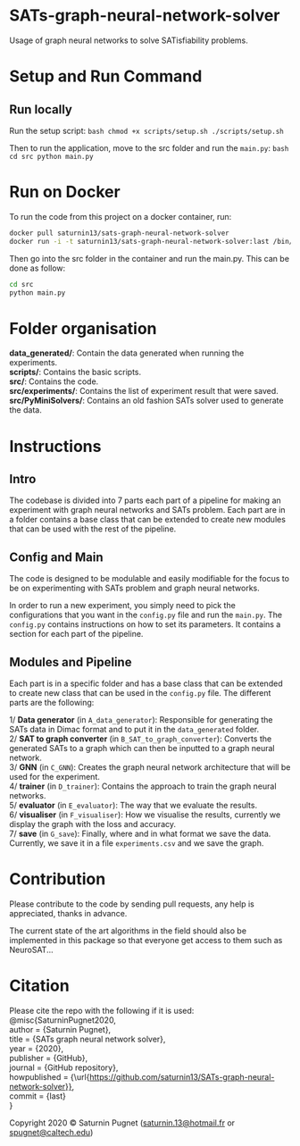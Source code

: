 # SATs-graph-neural-network-solver
Usage of graph neural networks to solve SATisfiability problems.

# Setup and Run Command

## Run locally 

Run the setup script:
`bash
chmod +x scripts/setup.sh
./scripts/setup.sh
`

Then to run the application, move to the src folder and run the `main.py`:
`bash
cd src
python main.py
`

# Run on Docker

To run the code from this project on a docker container, run:
```bash
docker pull saturnin13/sats-graph-neural-network-solver
docker run -i -t saturnin13/sats-graph-neural-network-solver:last /bin/bash 
```

Then go into the src folder in the container and run the main.py. 
This can be done as follow:
```bash
cd src
python main.py
```

# Folder organisation

**data_generated/**: Contain the data generated when running the experiments.   
**scripts/**: Contains the basic scripts.  
**src/**: Contains the code.  
**src/experiments/**: Contains the list of experiment result that were saved.  
**src/PyMiniSolvers/**: Contains an old fashion SATs solver used to generate the data.  

# Instructions

## Intro

The codebase is divided into 7 parts each part of a pipeline for making an experiment with graph neural networks and SATs
problem. Each part are in a folder contains a base class that can be extended to create new modules that can be used with
the rest of the pipeline.

## Config and Main

The code is designed to be modulable and easily modifiable for the focus to be on experimenting with SATs problem and
graph neural networks.

In order to run a new experiment, you simply need to pick the configurations that you want in the `config.py` file and
run the `main.py`. The `config.py` contains instructions on how to set its parameters. It contains a section for 
each part of the pipeline.

## Modules and Pipeline

Each part is in a specific folder and has a base class that can be extended to create new class that can be used in the 
`config.py` file.
The different parts are the following:

1/ **Data generator** (in `A_data_generator`): Responsible for generating the SATs data in Dimac format and to put it in 
the `data_generated` folder.  
2/ **SAT to graph converter** (in `B_SAT_to_graph_converter`): Converts the generated SATs to a graph which can then be inputted
to a graph neural network.  
3/ **GNN** (in `C_GNN`): Creates the graph neural network architecture that will be used for the experiment.  
4/ **trainer** (in `D_trainer`): Contains the approach to train the graph neural networks.  
5/ **evaluator** (in `E_evaluator`): The way that we evaluate the results.  
6/ **visualiser** (in `F_visualiser`): How we visualise the results, currently we display the graph with the loss and accuracy.  
7/ **save** (in `G_save`): Finally, where and in what format we save the data. Currently, we save it in a file `experiments.csv`
and we save the graph.  

# Contribution

Please contribute to the code by sending pull requests, any help is appreciated, thanks in advance.

The current state of the art algorithms in the field should also be implemented in this package so that everyone get access
to them such as NeuroSAT...

# Citation

Please cite the repo with the following if it is used:
@misc{SaturninPugnet2020,  
  author = {Saturnin Pugnet},  
  title = {SATs graph neural network solver},  
  year = {2020},  
  publisher = {GitHub},  
  journal = {GitHub repository},  
  howpublished = {\url{https://github.com/saturnin13/SATs-graph-neural-network-solver}},  
  commit = {last}  
}

Copyright 2020 © Saturnin Pugnet (saturnin.13@hotmail.fr or spugnet@caltech.edu)